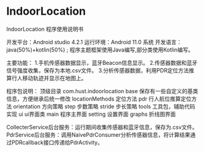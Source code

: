 # IndoorLocation
IndoorLocation 程序使用说明书

开发平台：Android studio 4.2.1 
运行环境：Android 11.0 系统
开发语言：java(50%)+kotlin(50%) ; 程序主题框架使用Java编写,部分类使用Kotlin编写。

主要功能：
1.手机传感器数据显示，蓝牙Beacon信息显示。
2.传感器数据和蓝牙信号强度收集，保存为本地.csv文件。
3.分析传感器数据，利用PDR定位方法推算行人移动轨迹并显示在地图上。

程序包说明：
顶级目录 com.hust.indoorlocation
	base 保存有一些自定义的基类信息，方便继承后统一修改
	locationMethods 定位方法
		pdr  行人航位推算定位方法
			orientation 方向策略
			step 步数策略
			stride 步长策略
	tools 工具包，辅助代码实现
	ui  ui界面类
		main 程序主界面
		setting 设置界面
		graphs 折线图界面


CollecterService后台服务：运行期间收集传感器和蓝牙信息，保存为.csv文件。
PdrService后台服务：调用NaivePdrConsumer分析传感器信息，将计算结果通过PDRcallback接口传递给PdrActivity。


